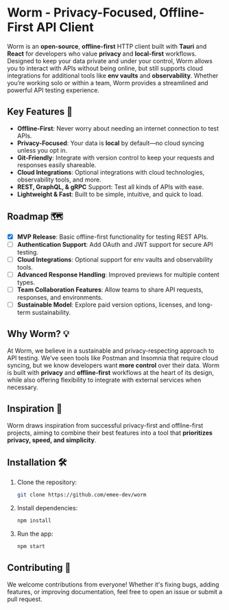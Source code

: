 # Worm - Privacy-Focused, Offline-First API Client

Worm is an **open-source**, **offline-first** HTTP client built with **Tauri** and **React** for developers who value **privacy** and **local-first** workflows. Designed to keep your data private and under your control, Worm allows you to interact with APIs without being online, but still supports cloud integrations for additional tools like **env vaults** and **observability**. Whether you’re working solo or within a team, Worm provides a streamlined and powerful API testing experience.

<!-- ![Worm App](link-to-your-product-image-or-gif)  -->

## Key Features 🚀

- **Offline-First**: Never worry about needing an internet connection to test APIs.
- **Privacy-Focused**: Your data is **local** by default—no cloud syncing unless you opt in.
- **Git-Friendly**: Integrate with version control to keep your requests and responses easily shareable.
- **Cloud Integrations**: Optional integrations with cloud technologies, observability tools, and more.
- **REST, GraphQL, & gRPC** Support: Test all kinds of APIs with ease.
- **Lightweight & Fast**: Built to be simple, intuitive, and quick to load.

## Roadmap 🗺️

- [x] **MVP Release**: Basic offline-first functionality for testing REST APIs.
- [ ] **Authentication Support**: Add OAuth and JWT support for secure API testing.
- [ ] **Cloud Integrations**: Optional support for env vaults and observability tools.
- [ ] **Advanced Response Handling**: Improved previews for multiple content types.
- [ ] **Team Collaboration Features**: Allow teams to share API requests, responses, and environments.
- [ ] **Sustainable Model**: Explore paid version options, licenses, and long-term sustainability.

## Why Worm? 💡

At Worm, we believe in a sustainable and privacy-respecting approach to API testing. We’ve seen tools like Postman and Insomnia that require cloud syncing, but we know developers want **more control** over their data. Worm is built with **privacy** and **offline-first** workflows at the heart of its design, while also offering flexibility to integrate with external services when necessary.

## Inspiration 🌱

Worm draws inspiration from successful privacy-first and offline-first projects, aiming to combine their best features into a tool that **prioritizes privacy, speed, and simplicity**.

## Installation 🛠️

1. Clone the repository:
   ```bash
   git clone https://github.com/emee-dev/worm
   ```
2. Install dependencies:
   ```bash
   npm install
   ```
3. Run the app:
   ```bash
   npm start
   ```

## Contributing 💬

We welcome contributions from everyone! Whether it's fixing bugs, adding features, or improving documentation, feel free to open an issue or submit a pull request.

